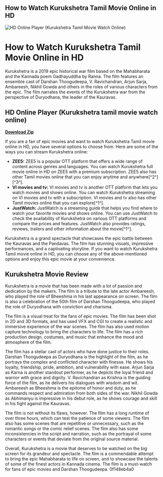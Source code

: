 ## How to Watch Kurukshetra Tamil Movie Online in HD

 
![HD Online Player (Kurukshetra Tamil Movie Watch Online)](https://encrypted-tbn2.gstatic.com/images?q=tbn:ANd9GcTgfl1xrFFxG-KsqAuCozIuNLPDndx3KhQTg4UcSwf4Kz-jCd5iD3bwhds)

 
# How to Watch Kurukshetra Tamil Movie Online in HD
 
Kurukshetra is a 2019 epic historical war film based on the Mahabharata and the Kannada poem Gadhayuddha by Ranna. The film features an ensemble cast of Darshan Thoogudeepa, V. Ravichandran, Arjun Sarja, Ambareesh, Nikhil Gowda and others in the roles of various characters from the epic. The film narrates the events of the Kurukshetra war from the perspective of Duryodhana, the leader of the Kauravas.
 
## HD Online Player (Kurukshetra tamil movie watch online)


[**Download Zip**](https://sormindpestna.blogspot.com/?download=2tMlpS)

 
If you are a fan of epic movies and want to watch Kurukshetra Tamil movie online in HD, you have several options to choose from. Here are some of the ways you can stream Kurukshetra online:
 
- **ZEE5:** ZEE5 is a popular OTT platform that offers a wide range of content across genres and languages. You can watch Kurukshetra full movie online in HD on ZEE5 with a premium subscription. ZEE5 also has other Tamil movies online that you can enjoy anytime and anywhere[^2^] [^3^].
- **VI movies and tv:** VI movies and tv is another OTT platform that lets you watch movies and shows online. You can watch Kurukshetra streaming on VI movies and tv with a subscription. VI movies and tv also has other Tamil movies online that you can explore[^1^].
- **JustWatch:** JustWatch is a streaming guide that helps you find where to watch your favorite movies and shows online. You can use JustWatch to check the availability of Kurukshetra on various OTT platforms and compare the prices and features. JustWatch also provides ratings, reviews, trailers and other information about the movie[^1^].

Kurukshetra is a grand spectacle that showcases the epic battle between the Kauravas and the Pandavas. The film has stunning visuals, impressive performances, and a captivating storyline. If you want to watch Kurukshetra Tamil movie online in HD, you can choose any of the above-mentioned options and enjoy this epic movie at your convenience.
  
## Kurukshetra Movie Review
 
Kurukshetra is a movie that has been made with a lot of passion and dedication by the makers. The film is a tribute to the late actor Ambareesh, who played the role of Bheeshma in his last appearance on screen. The film is also a celebration of the 50th film of Darshan Thoogudeepa, who played the role of Duryodhana with conviction and charisma.
 
The film is a visual treat for the fans of epic movies. The film has been shot in 2D and 3D formats, and has used VFX and CGI to create a realistic and immersive experience of the war scenes. The film has also used motion capture technology to bring the characters to life. The film has a rich production design, costumes, and music that enhance the mood and atmosphere of the film.
 
The film has a stellar cast of actors who have done justice to their roles. Darshan Thoogudeepa as Duryodhana is the highlight of the film, as he portrays the complex and conflicted character with finesse. He shows his loyalty, friendship, pride, ambition, and vulnerability with ease. Arjun Sarja as Karna is another standout performer, as he depicts the loyal friend and warrior with grace and dignity. V. Ravichandran as Krishna is the guiding force of the film, as he delivers his dialogues with wisdom and wit. Ambareesh as Bheeshma is the epitome of honor and duty, as he commands respect and admiration from both sides of the war. Nikhil Gowda as Abhimanyu is impressive in his debut role, as he shows courage and skill in his fight against the Kauravas.
 
The film is not without its flaws, however. The film has a long runtime of over three hours, which can test the patience of some viewers. The film also has some scenes that are repetitive or unnecessary, such as the romantic songs or the comic relief scenes. The film also has some inconsistencies in the script and narration, such as the portrayal of some characters or events that deviate from the original source material.
 
Overall, Kurukshetra is a movie that deserves to be watched on the big screen for its grandeur and spectacle. The film is a commendable attempt to bring the epic Mahabharata to life on screen, and to showcase the talents of some of the finest actors in Kannada cinema. The film is a must-watch for fans of epic movies and Darshan Thoogudeepa.
 0f148eb4a0

